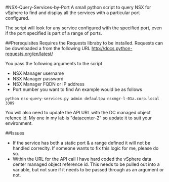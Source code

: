 #NSX-Query-Services-by-Port
A small python script to query NSX for vSphere to find and display all the services with a particular port configured.

The script will look for any service configured with the specified port, even if the port specified is part of a range of ports.

##Prerequisites
Requires the Requests libraby to be installed. Requests can be downloaded a from the following URL
http://docs.python-requests.org/en/latest/

You pass the following arguments to the script
* NSX Manager username
* NSX Manager password
* NSX Manager FQDN or IP address
* Port number you want to find
An example would be as follows
```
python nsx-query-services.py admin defaultpw nsxmgr-l-01a.corp.local 3389
```
You will also need to update the API URL with the DC managed object refence id. My one in my lab is "datacenter-2" so update it to suit your environment.

##Issues
* If the service has both a static port & a range defined it will not be handled correclty. If someone wants to fix this logic for me, please do so.
* Within the URL for the API call I have hard coded the vSphere data center managed object reference id. This needs to be pulled out into a variable, but not sure if it needs to be passed through as an argument or not.
